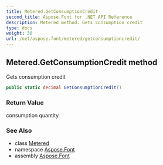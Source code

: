 ```yaml
---
title: Metered.GetConsumptionCredit
second_title: Aspose.Font for .NET API Reference
description: Metered method. Gets consumption credit
type: docs
weight: 30
url: /net/aspose.font/metered/getconsumptioncredit/
---
```

## Metered.GetConsumptionCredit method

Gets consumption credit

```csharp
public static decimal GetConsumptionCredit()
```

### Return Value

consumption quantity

### See Also

* class [Metered](../)
* namespace [Aspose.Font](../../metered/)
* assembly [Aspose.Font](../../../)


